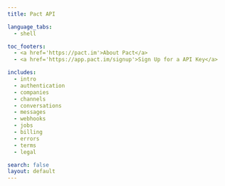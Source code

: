 ```yaml
---
title: Pact API

language_tabs:
  - shell

toc_footers:
  - <a href='https://pact.im'>About Pact</a>
  - <a href='https://app.pact.im/signup'>Sign Up for a API Key</a>

includes:
  - intro
  - authentication
  - companies
  - channels
  - conversations
  - messages
  - webhooks
  - jobs
  - billing
  - errors
  - terms
  - legal

search: false
layout: default
---
```

